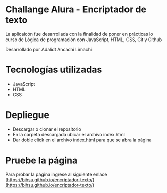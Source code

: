 # Challange Alura - Encriptador de texto
La aplicaicón fue desarrollada con la finalidad de poner en prácticas lo curso de Lógica de programación con JavaScript, HTML, CSS, Git y Github

Desarrollado por Adalidt Ancachi Limachi

# Tecnologías utilizadas
* JavaScript
* HTML
* CSS

# Depliegue
* Descargar o clonar el repositorio
* En la carpeta descargada ubicar el archivo index.html
* Dar doble click en el archivo index.html para que se abra la página

# Pruebe la página
Para probar la página ingrese al siguiente enlace [https://bihsu.github.io/encriptador-texto/](https://bihsu.github.io/encriptador-texto/)
